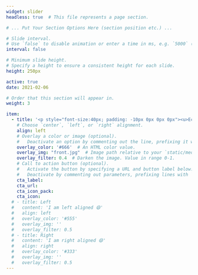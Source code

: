 ```yaml
---
widget: slider
headless: true  # This file represents a page section.

# ... Put Your Section Options Here (section position etc.) ...

# Slide interval.
# Use `false` to disable animation or enter a time in ms, e.g. `5000` (5s).
interval: false

# Minimum slide height.
# Specify a height to ensure a consistent height for each slide.
height: 250px

active: true
date: 2021-02-06

# Order that this section will appear in.
weight: 3

item:
  - title: '<p style="font-size:40px; padding: -10px 0px 0px 0px"><u>Ecology, Theory,<br>Stats &amp; Code <br><br> <p style="font-size:11px"><a id="academic-release" href="https://www.jpkrajewski.com/">Photo credit: JP Krajewski</p></a></u></p>'
    # Choose `center`, `left`, or `right` alignment.
    align: left
    # Overlay a color or image (optional).
    #   Deactivate an option by commenting out the line, prefixing it with `#`.
    overlay_color: '#666'  # An HTML color value.
    overlay_img: "front.jpg"  # Image path relative to your `static/media/` folder
    overlay_filter: 0.4  # Darken the image. Value in range 0-1.
    # Call to action button (optional).
    #   Activate the button by specifying a URL and button label below.
    #   Deactivate by commenting out parameters, prefixing lines with `#`.
    cta_label: 
    cta_url: 
    cta_icon_pack: 
    cta_icon: 
  # - title: Left
  #   content: 'I am left aligned 😄'
  #   align: left
  #   overlay_color: '#555'
  #   overlay_img: ''
  #   overlay_filter: 0.5
  # - title: Right
  #   content: 'I am right aligned 😄'
  #   align: right
  #   overlay_color: '#333'
  #   overlay_img: ''
  #   overlay_filter: 0.5
---
```

